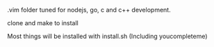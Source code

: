 .vim folder tuned for nodejs, go, c and c++ development. 

clone and make to install


Most things will be installed with install.sh (Including youcompleteme)
